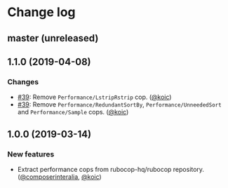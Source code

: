 # Change log

## master (unreleased)

## 1.1.0 (2019-04-08)

### Changes

* [#39](https://github.com/rubocop-hq/rubocop-performance/pull/39): Remove `Performance/LstripRstrip` cop. ([@koic][])
* [#39](https://github.com/rubocop-hq/rubocop-performance/pull/39): Remove `Performance/RedundantSortBy`, `Performance/UnneededSort` and `Performance/Sample` cops. ([@koic][])

## 1.0.0 (2019-03-14)

### New features

* Extract performance cops from rubocop-hq/rubocop repository. ([@composerinteralia][], [@koic][])

[@composerinteralia]: https://github.com/composerinteralia
[@koic]: https://github.com/koic
